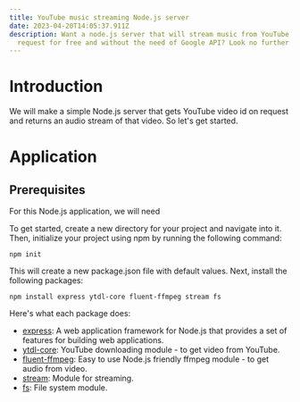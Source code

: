 ```yaml
---
title: YouTube music streaming Node.js server
date: 2023-04-20T14:05:37.911Z
description: Want a node.js server that will stream music from YouTube on
  request for free and without the need of Google API? Look no further.
---
```

# I﻿ntroduction

W﻿e will make a simple Node.js server that gets YouTube video id on request and returns an audio stream of that video. So let's get started.

# A﻿pplication

## Prerequisites

F﻿or this Node.js application, we will need 

To get started, create a new directory for your project and navigate into it. Then, initialize your project using npm by running the following command:

```
npm init
```

This will create a new package.json file with default values. Next, install the following packages:

```
npm install express ytdl-core fluent-ffmpeg stream fs
```

Here's what each package does:

* [express](https://www.npmjs.com/package/express): A web application framework for Node.js that provides a set of features for building web applications.
* [ytdl-core](https://www.npmjs.com/package/ytdl-core): YouTube downloading module - to get video from YouTube.
* [fluent-ffmpeg](https://www.npmjs.com/package/fluent-ffmpeg): Easy to use Node.js friendly ffmpeg module - to get audio from video.
* [stream](https://www.npmjs.com/package/stream): Module for streaming.
* [fs](https://www.npmjs.com/package/fs): File system module.